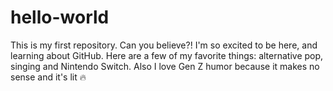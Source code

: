# hello-world
This is my first repository. Can you believe?!
I'm so excited to be here, and learning about GitHub. Here are a few of my favorite things: alternative pop, singing and Nintendo Switch. Also I love Gen Z humor because it makes no sense and it's lit 🔥 
